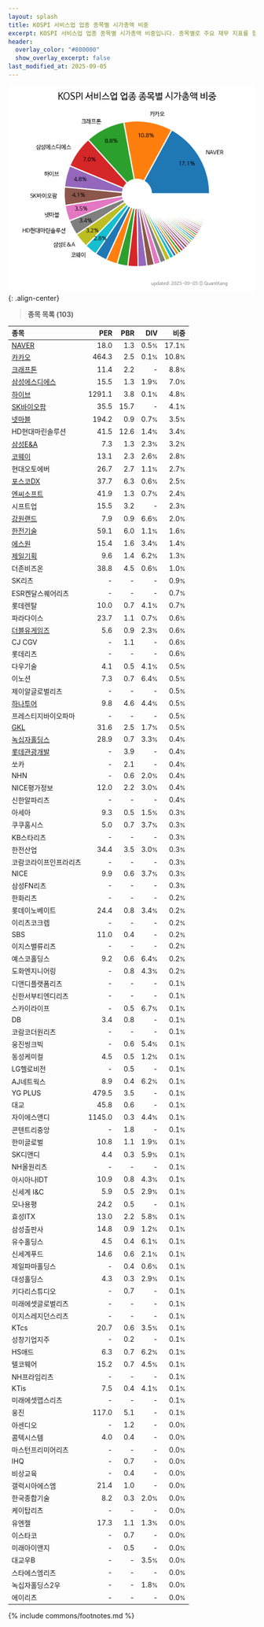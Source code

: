 ```yaml
---
layout: splash
title: KOSPI 서비스업 업종 종목별 시가총액 비중
excerpt: KOSPI 서비스업 업종 종목별 시가총액 비중입니다. 종목별로 주요 재무 지표를 함께 표시합니다.
header:
  overlay_color: "#800000"
  show_overlay_excerpt: false
last_modified_at: 2025-09-05
---
```



![KOSPI 서비스업 업종 종목별 시가총액 비중](/stats/sector/images/kospi_업종_서비스업_종목.png){: .align-center}


> **종목 목록 (103)**<a id="list"></a>

| **종목** | **PER** | **PBR** | **DIV** | **비중** |
| :------- | ------: | ------: | ------: | -------: |
| [NAVER](/035420/) | 18.0 | 1.3 | 0.5<small>%</small> | 17.1<small>%</small> |
| [카카오](/035720/) | 464.3 | 2.5 | 0.1<small>%</small> | 10.8<small>%</small> |
| [크래프톤](/259960/) | 11.4 | 2.2 | - | 8.8<small>%</small> |
| [삼성에스디에스](/018260/) | 15.5 | 1.3 | 1.9<small>%</small> | 7.0<small>%</small> |
| [하이브](/352820/) | 1291.1 | 3.8 | 0.1<small>%</small> | 4.8<small>%</small> |
| [SK바이오팜](/326030/) | 35.5 | 15.7 | - | 4.1<small>%</small> |
| [넷마블](/251270/) | 194.2 | 0.9 | 0.7<small>%</small> | 3.5<small>%</small> |
| HD현대마린솔루션 | 41.5 | 12.6 | 1.4<small>%</small> | 3.4<small>%</small> |
| [삼성E&A](/028050/) | 7.3 | 1.3 | 2.3<small>%</small> | 3.2<small>%</small> |
| [코웨이](/021240/) | 13.1 | 2.3 | 2.6<small>%</small> | 2.8<small>%</small> |
| 현대오토에버 | 26.7 | 2.7 | 1.1<small>%</small> | 2.7<small>%</small> |
| [포스코DX](/022100/) | 37.7 | 6.3 | 0.6<small>%</small> | 2.5<small>%</small> |
| [엔씨소프트](/036570/) | 41.9 | 1.3 | 0.7<small>%</small> | 2.4<small>%</small> |
| 시프트업 | 15.5 | 3.2 | - | 2.3<small>%</small> |
| [강원랜드](/035250/) | 7.9 | 0.9 | 6.6<small>%</small> | 2.0<small>%</small> |
| [한전기술](/052690/) | 59.1 | 6.0 | 1.1<small>%</small> | 1.6<small>%</small> |
| [에스원](/012750/) | 15.4 | 1.6 | 3.4<small>%</small> | 1.4<small>%</small> |
| [제일기획](/030000/) | 9.6 | 1.4 | 6.2<small>%</small> | 1.3<small>%</small> |
| 더존비즈온 | 38.8 | 4.5 | 0.6<small>%</small> | 1.0<small>%</small> |
| SK리츠 | - | - | - | 0.9<small>%</small> |
| ESR켄달스퀘어리츠 | - | - | - | 0.7<small>%</small> |
| 롯데렌탈 | 10.0 | 0.7 | 4.1<small>%</small> | 0.7<small>%</small> |
| 파라다이스 | 23.7 | 1.1 | 0.7<small>%</small> | 0.6<small>%</small> |
| [더블유게임즈](/192080/) | 5.6 | 0.9 | 2.3<small>%</small> | 0.6<small>%</small> |
| CJ CGV | - | 1.1 | - | 0.6<small>%</small> |
| 롯데리츠 | - | - | - | 0.6<small>%</small> |
| 다우기술 | 4.1 | 0.5 | 4.1<small>%</small> | 0.5<small>%</small> |
| 이노션 | 7.3 | 0.7 | 6.4<small>%</small> | 0.5<small>%</small> |
| 제이알글로벌리츠 | - | - | - | 0.5<small>%</small> |
| [하나투어](/039130/) | 9.8 | 4.6 | 4.4<small>%</small> | 0.5<small>%</small> |
| 프레스티지바이오파마 | - | - | - | 0.5<small>%</small> |
| [GKL](/114090/) | 31.6 | 2.5 | 1.7<small>%</small> | 0.5<small>%</small> |
| [녹십자홀딩스](/005250/) | 28.9 | 0.7 | 3.3<small>%</small> | 0.4<small>%</small> |
| [롯데관광개발](/032350/) | - | 3.9 | - | 0.4<small>%</small> |
| 쏘카 | - | 2.1 | - | 0.4<small>%</small> |
| NHN | - | 0.6 | 2.0<small>%</small> | 0.4<small>%</small> |
| NICE평가정보 | 12.0 | 2.2 | 3.0<small>%</small> | 0.4<small>%</small> |
| 신한알파리츠 | - | - | - | 0.4<small>%</small> |
| 아세아 | 9.3 | 0.5 | 1.5<small>%</small> | 0.3<small>%</small> |
| 쿠쿠홈시스 | 5.0 | 0.7 | 3.7<small>%</small> | 0.3<small>%</small> |
| KB스타리츠 | - | - | - | 0.3<small>%</small> |
| 한전산업 | 34.4 | 3.5 | 3.0<small>%</small> | 0.3<small>%</small> |
| 코람코라이프인프라리츠 | - | - | - | 0.3<small>%</small> |
| NICE | 9.9 | 0.6 | 3.7<small>%</small> | 0.3<small>%</small> |
| 삼성FN리츠 | - | - | - | 0.3<small>%</small> |
| 한화리츠 | - | - | - | 0.2<small>%</small> |
| 롯데이노베이트 | 24.4 | 0.8 | 3.4<small>%</small> | 0.2<small>%</small> |
| 이리츠코크렙 | - | - | - | 0.2<small>%</small> |
| SBS | 11.0 | 0.4 | - | 0.2<small>%</small> |
| 이지스밸류리츠 | - | - | - | 0.2<small>%</small> |
| 예스코홀딩스 | 9.2 | 0.6 | 6.4<small>%</small> | 0.2<small>%</small> |
| 도화엔지니어링 | - | 0.8 | 4.3<small>%</small> | 0.2<small>%</small> |
| 디앤디플랫폼리츠 | - | - | - | 0.1<small>%</small> |
| 신한서부티엔디리츠 | - | - | - | 0.1<small>%</small> |
| 스카이라이프 | - | 0.5 | 6.7<small>%</small> | 0.1<small>%</small> |
| DB | 3.4 | 0.8 | - | 0.1<small>%</small> |
| 코람코더원리츠 | - | - | - | 0.1<small>%</small> |
| 웅진씽크빅 | - | 0.6 | 5.4<small>%</small> | 0.1<small>%</small> |
| 동성케미컬 | 4.5 | 0.5 | 1.2<small>%</small> | 0.1<small>%</small> |
| LG헬로비전 | - | 0.5 | - | 0.1<small>%</small> |
| AJ네트웍스 | 8.9 | 0.4 | 6.2<small>%</small> | 0.1<small>%</small> |
| YG PLUS | 479.5 | 3.5 | - | 0.1<small>%</small> |
| 대교 | 45.8 | 0.6 | - | 0.1<small>%</small> |
| 자이에스앤디 | 1145.0 | 0.3 | 4.4<small>%</small> | 0.1<small>%</small> |
| 콘텐트리중앙 | - | 1.8 | - | 0.1<small>%</small> |
| 한미글로벌 | 10.8 | 1.1 | 1.9<small>%</small> | 0.1<small>%</small> |
| SK디앤디 | 4.4 | 0.3 | 5.9<small>%</small> | 0.1<small>%</small> |
| NH올원리츠 | - | - | - | 0.1<small>%</small> |
| 아시아나IDT | 10.9 | 0.8 | 4.3<small>%</small> | 0.1<small>%</small> |
| 신세계 I&C | 5.9 | 0.5 | 2.9<small>%</small> | 0.1<small>%</small> |
| 모나용평 | 24.2 | 0.5 | - | 0.1<small>%</small> |
| 효성ITX | 13.0 | 2.2 | 5.8<small>%</small> | 0.1<small>%</small> |
| 삼성출판사 | 14.8 | 0.9 | 1.2<small>%</small> | 0.1<small>%</small> |
| 유수홀딩스 | 4.5 | 0.4 | 6.1<small>%</small> | 0.1<small>%</small> |
| 신세계푸드 | 14.6 | 0.6 | 2.1<small>%</small> | 0.1<small>%</small> |
| 제일파마홀딩스 | - | 0.4 | 0.6<small>%</small> | 0.1<small>%</small> |
| 대성홀딩스 | 4.3 | 0.3 | 2.9<small>%</small> | 0.1<small>%</small> |
| 키다리스튜디오 | - | 0.7 | - | 0.1<small>%</small> |
| 미래에셋글로벌리츠 | - | - | - | 0.1<small>%</small> |
| 이지스레지던스리츠 | - | - | - | 0.1<small>%</small> |
| KTcs | 20.7 | 0.6 | 3.5<small>%</small> | 0.1<small>%</small> |
| 성창기업지주 | - | 0.2 | - | 0.1<small>%</small> |
| HS애드 | 6.3 | 0.7 | 6.2<small>%</small> | 0.1<small>%</small> |
| 텔코웨어 | 15.2 | 0.7 | 4.5<small>%</small> | 0.1<small>%</small> |
| NH프라임리츠 | - | - | - | 0.1<small>%</small> |
| KTis | 7.5 | 0.4 | 4.1<small>%</small> | 0.1<small>%</small> |
| 미래에셋맵스리츠 | - | - | - | 0.1<small>%</small> |
| 웅진 | 117.0 | 5.1 | - | 0.1<small>%</small> |
| 아센디오 | - | 1.2 | - | 0.0<small>%</small> |
| 콤텍시스템 | 4.0 | 0.4 | - | 0.0<small>%</small> |
| 마스턴프리미어리츠 | - | - | - | 0.0<small>%</small> |
| IHQ | - | 0.7 | - | 0.0<small>%</small> |
| 비상교육 | - | 0.4 | - | 0.0<small>%</small> |
| 갤럭시아에스엠 | 21.4 | 1.0 | - | 0.0<small>%</small> |
| 한국종합기술 | 8.2 | 0.3 | 2.0<small>%</small> | 0.0<small>%</small> |
| 케이탑리츠 | - | - | - | 0.0<small>%</small> |
| 유엔젤 | 17.3 | 1.1 | 1.3<small>%</small> | 0.0<small>%</small> |
| 이스타코 | - | 0.7 | - | 0.0<small>%</small> |
| 미래아이앤지 | - | 0.5 | - | 0.0<small>%</small> |
| 대교우B | - | - | 3.5<small>%</small> | 0.0<small>%</small> |
| 스타에스엠리츠 | - | - | - | 0.0<small>%</small> |
| 녹십자홀딩스2우 | - | - | 1.8<small>%</small> | 0.0<small>%</small> |
| 에이리츠 | - | - | - | 0.0<small>%</small> |

{% include commons/footnotes.md %}